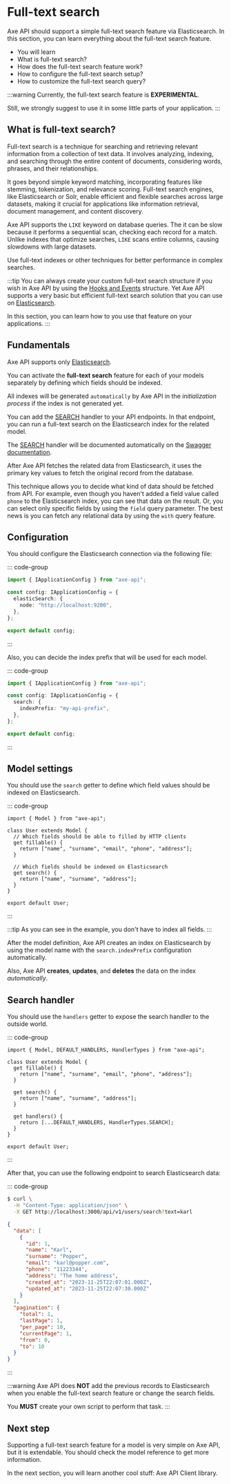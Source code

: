 # Full-text search

<p class="description">
Axe API should support a simple full-text search feature via Elasticsearch. In this section, you can learn everything about the full-text search feature.
</p>

<ul class="intro">
  <li>You will learn</li>
  <li>What is full-text search?</li>
  <li>How does the full-text search feature work?</li>
  <li>How to configure the full-text search setup?</li>
  <li>How to customize the full-text search query?</li>
</ul>

:::warning
Currently, the full-text search feature is **EXPERIMENTAL**.

Still, we strongly suggest to use it in some little parts of your application.
:::

## What is full-text search?

Full-text search is a technique for searching and retrieving relevant information from a collection of text data. It involves analyzing, indexing, and searching through the entire content of documents, considering words, phrases, and their relationships.

It goes beyond simple keyword matching, incorporating features like stemming, tokenization, and relevance scoring. Full-text search engines, like Elasticsearch or Solr, enable efficient and flexible searches across large datasets, making it crucial for applications like information retrieval, document management, and content discovery.

Axe API supports the `LIKE` keyword on database queries. The it can be slow because it performs a sequential scan, checking each record for a match. Unlike indexes that optimize searches, `LIKE` scans entire columns, causing slowdowns with large datasets.

Use full-text indexes or other techniques for better performance in complex searches.

:::tip
You can always create your custom full-text search structure if you wish in Axe API by using the [Hooks and Events](/learn/hooks-and-events) structure. Yet Axe API supports a very basic but efficient full-text search solution that you can use on [Elasticsearch](https://www.elastic.co).

In this section, you can learn how to you use that feature on your applications.
:::

## Fundamentals

Axe API supports only [Elasticsearch](https://www.elastic.co).

You can activate the **full-text search** feature for each of your models separately by defining which fields should be indexed.

All indexes will be generated `automatically` by Axe API in the _initialization process_ if the index is not generated yet.

You can add the [SEARCH](/reference/handlers-search-handler) handler to your API endpoints. In that endpoint, you can run a full-text search on the Elasticsearch index for the related model.

The [SEARCH](/reference/handlers-search-handler) handler will be documented automatically on the [Swagger documentation](/learn/documentation).

After Axe API fetches the related data from Elasticsearch, it uses the primary key values to fetch the original record from the database.

This technique allows you to decide what kind of data should be fetched from API. For example, even though you haven't added a field value called `phone` to the Elasticsearch index, you can see that data on the result. Or, you can select only specific fields by using the `field` query parameter. The best news is you can fetch any relational data by using the `with` query feature.

## Configuration

You should configure the Elasticsearch connection via the following file:

::: code-group

```ts [app/config.ts]
import { IApplicationConfig } from "axe-api";

const config: IApplicationConfig = {
  elasticSearch: {
    node: "http://localhost:9200",
  },
};

export default config;
```

:::

Also, you can decide the index prefix that will be used for each model.

::: code-group

```ts [app/config.ts]
import { IApplicationConfig } from "axe-api";

const config: IApplicationConfig = {
  search: {
    indexPrefix: "my-api-prefix",
  },
};

export default config;
```

:::

## Model settings

You should use the `search` getter to define which field values should be indexed on Elasticsearch.

::: code-group

```ts{10-12} [app/v1/Models/User.ts]
import { Model } from "axe-api";

class User extends Model {
  // Which fields should be able to filled by HTTP clients
  get fillable() {
    return ["name", "surname", "email", "phone", "address"];
  }

  // Which fields should be indexed on Elasticsearch
  get search() {
    return ["name", "surname", "address"];
  }
}

export default User;
```

:::

:::tip
As you can see in the example, you don't have to index all fields.
:::

After the model definition, Axe API creates an index on Elasticsearch by using the model name with the `search.indexPrefix` configuration automatically.

Also, Axe API **creates**, **updates**, and **deletes** the data on the index _automatically_.

## Search handler

You should use the `handlers` getter to expose the search handler to the outside world.

::: code-group

```ts{12-14} [app/v1/Models/User.ts]
import { Model, DEFAULT_HANDLERS, HandlerTypes } from "axe-api";

class User extends Model {
  get fillable() {
    return ["name", "surname", "email", "phone", "address"];
  }

  get search() {
    return ["name", "surname", "address"];
  }

  get handlers() {
    return [...DEFAULT_HANDLERS, HandlerTypes.SEARCH];
  }
}

export default User;
```

:::

After that, you can use the following endpoint to search Elasticsearch data:

::: code-group

```bash [cURL]
$ curl \
  -H "Content-Type: application/json" \
  -X GET http://localhost:3000/api/v1/users/search?text=karl
```

```json [HTTP Response]
{
  "data": [
    {
      "id": 1,
      "name": "Karl",
      "surname": "Popper",
      "email": "karl@popper.com",
      "phone": "11223344",
      "address": "The home address",
      "created_at": "2023-11-25T22:07:01.000Z",
      "updated_at": "2023-11-25T22:07:30.000Z"
    }
  ],
  "pagination": {
    "total": 1,
    "lastPage": 1,
    "per_page": 10,
    "currentPage": 1,
    "from": 0,
    "to": 10
  }
}
```

:::

:::warning
Axe API does **NOT** add the previous records to Elasticsearch when you enable the full-text search feature or change the search fields.

You **MUST** create your own script to perform that task.
:::

## Next step

Supporting a full-text search feature for a model is very simple on Axe API, but it is extendable. You should check the model reference to get more information.

In the next section, you will learn another cool stuff: Axe API Client library.
